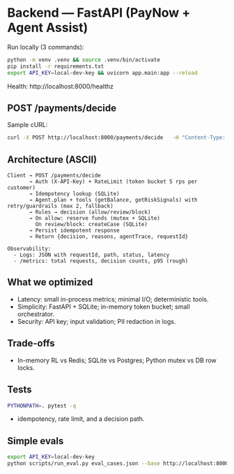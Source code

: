 
# Backend — FastAPI (PayNow + Agent Assist)

Run locally (3 commands):
```bash
python -m venv .venv && source .venv/bin/activate
pip install -r requirements.txt
export API_KEY=local-dev-key && uvicorn app.main:app --reload
```
Health: http://localhost:8000/healthz

## POST /payments/decide
Sample cURL:
```bash
curl -X POST http://localhost:8000/payments/decide   -H "Content-Type: application/json"   -H "X-API-Key: $API_KEY"   -d '{"customerId":"c_123","amount":125.5,"currency":"USD","payeeId":"p_789","idempotencyKey":"uuid-1"}'
```

## Architecture (ASCII)
```
Client → POST /payments/decide
       → Auth (X-API-Key) + RateLimit (token bucket 5 rps per customer)
       → Idempotency lookup (SQLite)
       → Agent.plan + tools (getBalance, getRiskSignals) with retry/guardrails (max 2, fallback)
       → Rules → decision (allow/review/block)
       → On allow: reserve funds (mutex + SQLite)
         On review/block: createCase (SQLite)
       → Persist idempotent response
       → Return {decision, reasons, agentTrace, requestId}

Observability:
  - Logs: JSON with requestId, path, status, latency
  - /metrics: total requests, decision counts, p95 (rough)
```

## What we optimized
- Latency: small in-process metrics; minimal I/O; deterministic tools.
- Simplicity: FastAPI + SQLite; in-memory token bucket; small orchestrator.
- Security: API key; input validation; PII redaction in logs.

## Trade-offs
- In-memory RL vs Redis; SQLite vs Postgres; Python mutex vs DB row locks.

## Tests
```bash
PYTHONPATH=. pytest -q
```
- idempotency, rate limit, and a decision path.

## Simple evals
```bash
export API_KEY=local-dev-key
python scripts/run_eval.py eval_cases.json --base http://localhost:8000 --api-key $API_KEY
```
